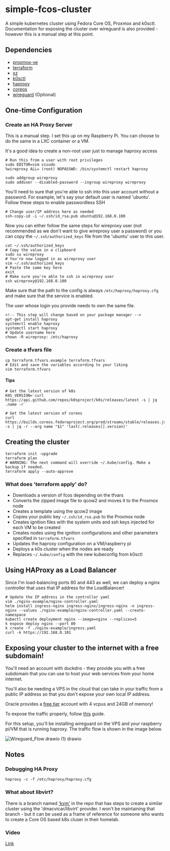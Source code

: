 # simple-fcos-cluster
A simple kubernetes cluster using Fedora Core OS, Proxmox and k0sctl.
Documentation for exposing the cluster over wireguard is also provided - however this is a manual step at this point.

## Dependencies

- [proxmox-ve](https://www.proxmox.com/en/proxmox-ve)
- [terraform](https://www.terraform.io/)
- [xz](https://en.wikipedia.org/wiki/XZ_Utils)
- [k0sctl](https://github.com/k0sproject/k0sctl)
- [haproxy](http://www.haproxy.org/)
- [coreos](https://getfedora.org/coreos?stream=stable)
- [wireguard](https://www.wireguard.com/) (Optional)

## One-time Configuration

### Create an HA Proxy Server

This is a manual step. I set this up on my Raspberry Pi. You can choose to do the same in a LXC container or a VM.

It's a good idea to create a non-root user just to manage haproxy access

```
# Run this from a user with root privileges
sudo EDITOR=vim visudo
%wireproxy ALL= (root) NOPASSWD: /bin/systemctl restart haproxy

sudo addgroup wireproxy
sudo adduser --disabled-password --ingroup wireproxy wireproxy
```

You'll need to sure that you're able to ssh into this user account without a password. For example, let's say your default user is named 'ubuntu'. Follow these steps to enable passwordless SSH

```
# Change user/IP address here as needed
ssh-copy-id -i ~/.ssh/id_rsa.pub ubuntu@192.168.0.100
```

Now you can either follow the same steps for wireproxy user (not recommended as we don't want to give wireproxy user a password) or you can copy the `~/.ssh/authorized_keys` file from the 'ubuntu' user to this user.

```
cat ~/.ssh/authorized_keys
# Copy the value in a clipboard
sudo su wireproxy
# You're now logged in as wireproxy user
vim ~/.ssh/authorized_keys
# Paste the same key here
exit
# Make sure you're able to ssh in wireproxy user
ssh wireproxy@192.168.0.100
```

Make sure that the path to the config is always `/etc/haproxy/haproxy.cfg` and make sure that the service is enabled.

The user whose login you provide needs to own the same file.

```
<!-- This step will change based on your package manager -->
apt-get install haproxy
systemctl enable haproxy
systemctl start haproxy
# Update username here
chown -R wireproxy: /etc/haproxy
```


### Create a tfvars file

```
cp terraform.tfvars.example terraform.tfvars
# Edit and save the variables according to your liking
vim terraform.tfvars
```

#### Tips

```
# Get the latest version of k0s
K0S_VERSION=`curl https://api.github.com/repos/k0sproject/k0s/releases/latest -s | jq .name -r`

# Get the latest version of coreos
curl https://builds.coreos.fedoraproject.org/prod/streams/stable/releases.json -s | jq -r --arg name "$1" 'last(.releases[].version)'
```


## Creating the cluster

```
terraform init -upgrade
terraform plan
# WARNING: The next command will override ~/.kube/config. Make a backup if needed.
terraform apply --auto-approve
```

### What does 'terraform apply' do?

- Downloads a version of fcos depending on the tfvars
- Converts the zipped image file to qcow2 and moves it to the Proxmox node
- Creates a template using the qcow2 image
- Copies your public key `~/.ssh/id_rsa.pub` to the Proxmox node
- Creates ignition files with the system units and ssh keys injected for each VM to be created
- Creates nodes using the ignition configurations and other parameters  specified in `terraform.tfvars`
- Updates the haproxy configuration on a VM/raspberry pi
- Deploys a k0s cluster when the nodes are ready
- Replaces `~/.kube/config` with the new kubeconfig from k0sctl


## Using HAProxy as a Load Balancer

Since I'm load-balancing ports 80 and 443 as well, we can deploy a nginx controller that uses that IP address for the LoadBalancer!

```
# Update the IP address in the controller yaml
vim ./nginx-example/nginx-controller.yaml
helm install ingress-nginx ingress-nginx/ingress-nginx -n ingress-nginx --values ./nginx-example/nginx-controller.yaml --create-namespace
kubectl create deployment nginx --image=nginx --replicas=5
k expose deploy nginx --port 80
k create -f ./nginx-example/ingress.yaml
curl -k https://192.168.0.101
```

## Exposing your cluster to the internet with a free subdomain!

You'll need an account with duckdns - they provide you with a free subdomain that you can use to host your web services from your home internet.

You'll also be needing a VPS in the cloud that can take in your traffic from a public IP address so that you don't expose your own local IP address.

Oracle provides a [free tier](https://www.oracle.com/in/cloud/free/) account with 4 vcpus and 24GB of memory!

To expose the traffic properly, follow [this](https://github.com/Naman1997/simple-fcos-cluster/blob/main/Wireguard_Setup.md) guide.

For this setup, you'll be installing wireguard on the VPS and your raspberry pi/VM that is running haproxy. The traffic flow is shown in the image below.

![Wireguard_Flow drawio (1) drawio](https://user-images.githubusercontent.com/19908560/210160766-31491844-8ae0-41d9-b31c-7cfe5ee8669a.png)

## Notes

### Debugging HA Proxy

```
haproxy -c -f /etc/haproxy/haproxy.cfg
```

### What about libvirt?

There is a branch named ['kvm'](https://github.com/Naman1997/simple-fcos-cluster/tree/kvm) in the repo that has steps to create a similar cluster using the 'dmacvicar/libvirt' provider. I won't be maintaining that branch - but it can be used as a frame of reference for someone who wants to create a Core OS based k8s cluser in their homelab.

### Video

[Link](https://youtu.be/zdAQ3Llj3IU)
